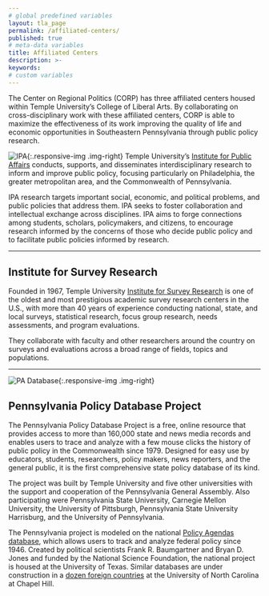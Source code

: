 ```yaml
---
# global predefined variables
layout: tla_page
permalink: /affiliated-centers/
published: true
# meta-data variables
title: Affiliated Centers
description: >-
keywords:
# custom variables
---
```

The Center on Regional Politics (CORP) has three affiliated centers housed within Temple University’s College of Liberal Arts. By collaborating on cross-disciplinary work with these affiliated centers, CORP is able to maximize the effectiveness of its work improving the quality of life and economic opportunities in Southeastern Pennsylvania through public policy research.

![IPA]({{site.baseurl}}/media/InstPubAffairs_Blk-300x104.jpg){:.responsive-img .img-right}
Temple University’s [Institute for Public Affairs](http://develop.cla.temple.edu/institute-for-public-affairs/) conducts, supports, and disseminates interdisciplinary research to inform and improve public policy, focusing particularly on Philadelphia, the greater metropolitan area, and the Commonwealth of Pennsylvania.

IPA research targets important social, economic, and political problems, and public policies that address them.
IPA seeks to foster collaboration and intellectual exchange across disciplines.
IPA aims to forge connections among students, scholars, policymakers, and citizens, to encourage research informed by the concerns of those who decide public policy and to facilitate public policies informed by research.

___

## Institute for Survey Research
Founded in 1967, Temple University [Institute for Survey Research](https://www.cla.temple.edu/institute-for-survey-research/) is one of the oldest and most prestigious academic survey research centers in the U.S., with more than 40 years of experience conducting national, state, and local surveys, statistical research, focus group research, needs assessments, and program evaluations.

They collaborate with faculty and other researchers around the country on surveys and evaluations across a broad range of fields, topics and populations.

___

![PA Database]({{site.baseurl}}/media/HarrisburgCapitol_000.jpeg){:.responsive-img .img-right}
## Pennsylvania Policy Database Project
The Pennsylvania Policy Database Project is a free, online resource that provides access to more than 160,000 state and news media records and enables users to trace and analyze with a few mouse clicks the history of public policy in the Commonwealth since 1979.  Designed for easy use by educators, students, researchers, policy makers, news reporters, and the general public, it is the first comprehensive state policy database of its kind.

The project was built by Temple University and five other universities with the support and cooperation of the Pennsylvania General Assembly.  Also participating were Pennsylvania State University, Carnegie Mellon University, the University of Pittsburgh, Pennsylvania State University Harrisburg, and the University of Pennsylvania.

The Pennsylvania project is modeled on the national [Policy Agendas database](www.policyagendas.org), which allows users to track and analyze federal policy since 1946.  Created by political scientists Frank R. Baumgartner and Bryan D. Jones and funded by the National Science Foundation, the national project is housed at the University of Texas. Similar databases are under construction in a [dozen foreign countries](www.comparativeagendas.org) at the University of North Carolina at Chapel Hill.
